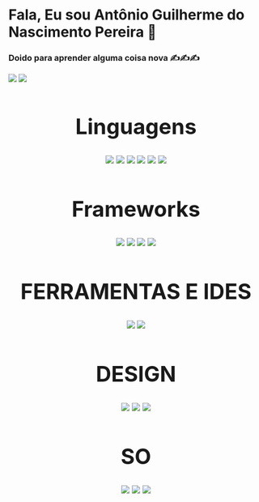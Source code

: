 <h1>Fala, Eu sou Antônio Guilherme do Nascimento Pereira 👋️</h1>

<h3>Doido para aprender alguma coisa nova ✍️✍️✍️</h3>

<a href="https://www.linkedin.com/in/ant%C3%B4nio-guilherme-1b0244191/"><img src="https://img.shields.io/badge/Ant%C3%B4nio%20Guilherme%20-%230A66C2?logo=Linkedin&style=flat-square" /></a>
<a href="https://mail.google.com/mail/u/0/#inbox?compose=CllgCJNsvPhFcFdSjHMWNgSZqZhsgTKNLfMvMQsdpZlBJwdLNMjVgdShDRmWTrJqFpdbDdzWPmL"><img src="https://img.shields.io/badge/antonioguilhermeinfo@gmail.com-%23EA4335?logo=Gmail&style=flat-square&logoColor=white" /></a>

<h2>
<div id="techs" align="center">
    <H1> Linguagens </H1>
    <div>
       <img src="https://img.shields.io/badge/GOLAND%205-%23E34F26?logo=goland&style=for-the-badge&logoColor=white">
       <img src="https://img.shields.io/badge/JavaScript-%23F7DF1E?logo=JavaScript&style=for-the-badge&logoColor=gray">
       <img src="https://img.shields.io/badge/TypeScript-%233178C6?logo=TypeScript&style=for-the-badge&logoColor=white">
       <img src="https://img.shields.io/badge/RUBY%205-%23E34F26?logo=ruby&style=for-the-badge&logoColor=white">
       <img src="https://img.shields.io/badge/PYTHON%203-%23E34F26?logo=python&style=for-the-badge&logoColor=white">
       <img src="https://img.shields.io/badge/DART%203-%23E34F26?logo=dart&style=for-the-badge&logoColor=white">
    </div>
     <H1> Frameworks </H1>
     <div>
        <img src="https://img.shields.io/badge/ReactJS-%2361DAFB?logo=React&style=for-the-badge&logoColor=black">
        <img src="https://img.shields.io/badge/NodeJS-%23339933?logo=Node.js&style=for-the-badge&logoColor=white">
        <img src="https://img.shields.io/badge/Flutter-%FFFFFF?logo=Flutter&style=for-the-badge&logoColor=white">
        <img src="https://img.shields.io/badge/RAILS%203-%23E34F26?logo=rubyonrails&style=for-the-badge&logoColor=white">
     </div>
     <H1> FERRAMENTAS E IDES </H1>
     <div>
       <img src="https://img.shields.io/badge/Vscode-%23007ACC?logo=VisualStudioCode&style=for-the-badge&logoColor=white">
       <img src="https://img.shields.io/badge/Insomnia-%235849BE?logo=Insomnia&style=for-the-badge&logoColor=white">
     </div>
     <H1> DESIGN </H1>
     <div>
       <img src="https://img.shields.io/badge/FIGMA%203-%23E34F26?logo=figma&style=for-the-badge&logoColor=white">
       <img src="https://img.shields.io/badge/PHOTOSHOP%203-%23E34F26?logo=adobephotoshop&style=for-the-badge&logoColor=white">
       <img src="https://img.shields.io/badge/ILUSTRATOR%203-%23E34F26?logo=adobeillustrator&style=for-the-badge&logoColor=white">
     </div>
      <H1> SO </H1>
     <div>
       <img src="https://img.shields.io/badge/Linux-%23FCC624?logo=Linux&style=for-the-badge&logoColor=black">
       <img src="https://img.shields.io/badge/MAC%20OS%20-%23E34F26?logo=macos&style=for-the-badge&logoColor=white">
       <img src="https://img.shields.io/badge/WINDOWS%20OS%20-%23E34F26?logo=windows&style=for-the-badge&logoColor=white">       
     </div>
</div>
</h2><br>
